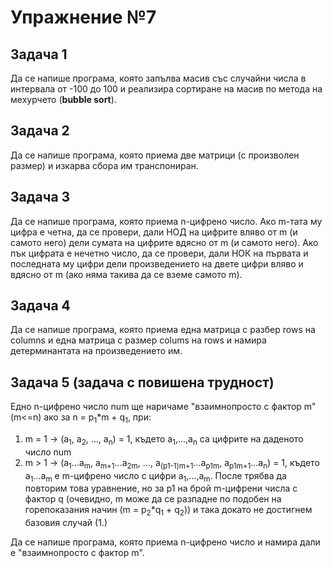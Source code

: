 # Упражнение №7

## Задача 1
Да се напише програма, която запълва масив със случайни числа в интервала от -100 до 100 и реализира сортиране на масив по метода на мехурчето (**bubble sort**).

## Задача 2
Да се напише програма, която приема две матрици (с произволен размер) и изкарва сбора им транспониран.

## Задача 3
Да се напише програма, която приема n-цифрено число. Ако m-тата му цифра е четна, да се провери, дали НОД на цифрите вляво от m (и самото него) дели сумата на цифрите вдясно от m (и самото него). Ако пък цифрата е нечетно число, да се провери, дали НОК на първата и последната му цифри дели произведението на двете цифри вляво и вдясно от m (ако няма такива да се вземе самото m).

## Задача 4
Да се напише програма, която приема една матрица с разбер rows на columns и една матрица с размер colums на rows и намира детерминантата на произведението им.

## Задача 5 (задача с повишена трудност)
Едно n-цифрено число num ще наричаме "взаимнопросто с фактор m" (m<=n) ако за n = p<sub>1</sub>\*m + q<sub>1</sub>, при: 
  1. m = 1 -> (a<sub>1</sub>, a<sub>2</sub>, ..., a<sub>n</sub>) = 1, където a<sub>1</sub>,...,a<sub>n</sub> са цифрите на даденото число num
  2. m > 1 -> (a<sub>1</sub>...a<sub>m</sub>, a<sub>m+1</sub>...a<sub>2m</sub>, ..., a<sub>(p1-1)m+1</sub>...a<sub>p1m</sub>, a<sub>p1m+1</sub>...a<sub>n</sub>) = 1, където a<sub>1</sub>...a<sub>m</sub> е m-цифрено число с цифри a<sub>1</sub>,...,a<sub>m</sub>. После трябва 
да повторим това уравнение, но за p1 на брой m-цифрени числа с фактор q (очевидно, m може да се разпадне по подобен на горепоказания начин (m = p<sub>2</sub>\*q<sub>1</sub> + q<sub>2</sub>))
и така докато не достигнем базовия случай (1.)

Да се напише програма, която приема n-цифрено число и намира дали е "взаимнопросто с фактор m".
